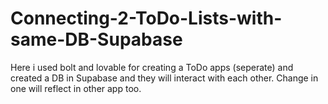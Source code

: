 # Connecting-2-ToDo-Lists-with-same-DB-Supabase
Here i used bolt and lovable for creating a ToDo apps (seperate) and created a DB in Supabase and they will interact with each other. Change in one will reflect in other app too.
